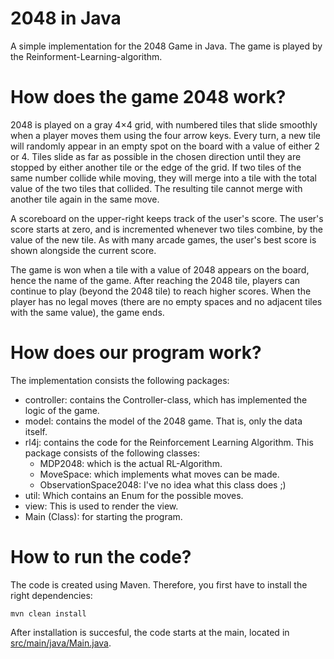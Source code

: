 # 2048 in Java
A simple implementation for the 2048 Game in Java. The game is played by the Reinforment-Learning-algorithm.

# How does the game 2048 work?
2048 is played on a gray 4×4 grid, with numbered tiles that slide smoothly when a player moves them using the four arrow keys. Every turn, a new tile will randomly appear in an empty spot on the board with a value of either 2 or 4. Tiles slide as far as possible in the chosen direction until they are stopped by either another tile or the edge of the grid. If two tiles of the same number collide while moving, they will merge into a tile with the total value of the two tiles that collided. The resulting tile cannot merge with another tile again in the same move.

A scoreboard on the upper-right keeps track of the user's score. The user's score starts at zero, and is incremented whenever two tiles combine, by the value of the new tile. As with many arcade games, the user's best score is shown alongside the current score.

The game is won when a tile with a value of 2048 appears on the board, hence the name of the game. After reaching the 2048 tile, players can continue to play (beyond the 2048 tile) to reach higher scores. When the player has no legal moves (there are no empty spaces and no adjacent tiles with the same value), the game ends.

# How does our program work?
The implementation consists the following packages:
 - controller: contains the Controller-class, which has implemented the logic of the game.
 - model: contains the model of the 2048 game. That is, only the data itself.
 - rl4j: contains the code for the Reinforcement Learning Algorithm. This package consists of the following classes:
   - MDP2048: which is the actual RL-Algorithm.
   - MoveSpace: which implements what moves can be made.
   - ObservationSpace2048: I've no idea what this class does ;)
 - util: Which contains an Enum for the possible moves.
 - view: This is used to render the view.
 - Main (Class): for starting the program.
# How to run the code?
The code is created using Maven. Therefore, you first have to install the right dependencies:
    
    mvn clean install

After installation is succesful, the code starts at the main, located in [src/main/java/Main.java](src/main/java/Main.java).
